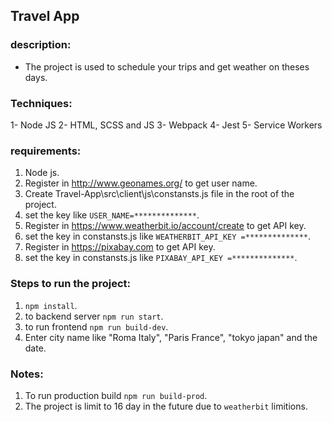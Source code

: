 ## Travel App

### description:
* The project is used to schedule your trips and get weather on theses days.

### Techniques: 
1- Node JS
2- HTML, SCSS and JS
3- Webpack
4- Jest
5- Service Workers

### requirements:
 1. Node js.
 2. Register in http://www.geonames.org/ to get user name.
 3. Create Travel-App\src\client\js\constansts.js file in the root of the project.
 4. set the key like `USER_NAME=**************`.
 5. Register in https://www.weatherbit.io/account/create to get API key.
 6. set the key in constansts.js like `WEATHERBIT_API_KEY =**************`.
 7. Register in https://pixabay.com to get API key.
 8. set the key in constansts.js like `PIXABAY_API_KEY =**************`.

### Steps to run the project: 
 1. `npm install`.
 2. to backend server `npm run start`.
 3. to run frontend `npm run build-dev`.
 4. Enter city name like "Roma Italy", "Paris France", "tokyo japan" and the date.

### Notes: 
 1. To run production build `npm run build-prod`.
 2. The project is limit to 16 day in the future due to `weatherbit` limitions.